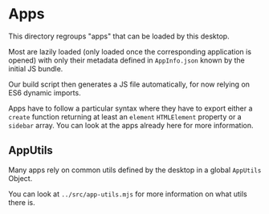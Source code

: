 # Apps

This directory regroups "apps" that can be loaded by this desktop.

Most are lazily loaded (only loaded once the corresponding application is
opened) with only their metadata defined in `AppInfo.json` known by the
initial JS bundle.

Our build script then generates a JS file automatically, for now relying on ES6
dynamic imports.

Apps have to follow a particular syntax where they have to export either a
`create` function returning at least an `element` `HTMLElement` property or a
`sidebar` array. You can look at the apps already here for more information.

## AppUtils

Many apps rely on common utils defined by the desktop in a global `AppUtils`
Object.

You can look at `../src/app-utils.mjs` for more information on what utils there
is.
